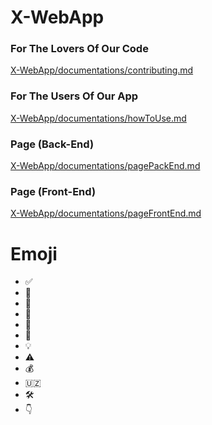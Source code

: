 # X-WebApp

### For The Lovers Of Our Code
[X-WebApp/documentations/contributing.md](./documentations/contributing.md)

### For The Users Of Our App
[X-WebApp/documentations/howToUse.md](./documentations/howToUse.md)

### Page (Back-End)
[X-WebApp/documentations/pagePackEnd.md](./documentations/pagePackEnd.md)

### Page (Front-End)
[X-WebApp/documentations/pageFrontEnd.md](./documentations/pageFrontEnd.md)

# Emoji
- ✅️
- 📌️
- 🤖️
- 🧪️
- 🥼️
- 🗿️
- 💡️
- ⚠️
- 💰️
- 🇺🇿️
- 🛠️
- 👇
